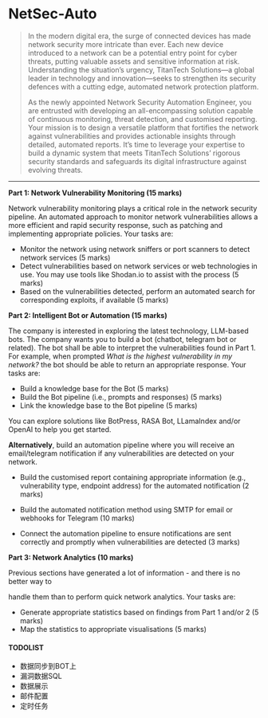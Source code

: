 # NetSec-Auto

> In the modern digital era, the surge of connected devices has made network security more intricate than ever. Each new device introduced to a network can be a potential entry point for cyber threats, putting valuable assets and sensitive information at risk. Understanding the situation’s urgency, TitanTech Solutions—a global leader in technology and innovation—seeks to strengthen its security defences with a cutting edge, automated network protection platform.
>
> As the newly appointed Network Security Automation Engineer, you are entrusted with developing an all-encompassing solution capable of continuous monitoring, threat detection, and customised reporting. Your mission is to design a versatile platform that fortifies the network against vulnerabilities and provides actionable insights through detailed, automated reports. It’s time to leverage your expertise to build a dynamic system that meets TitanTech Solutions’ rigorous security standards and safeguards its digital infrastructure against evolving threats.

------



**Part 1: Network Vulnerability Monitoring (15 marks)**

Network vulnerability monitoring plays a critical role in the network security pipeline. An automated approach to monitor network vulnerabilities allows a more efficient and rapid security response, such as patching and implementing appropriate policies. Your tasks are:

* Monitor the network using network sniffers or port scanners to detect network services (5 marks)
* Detect vulnerabilities based on network services or web technologies in use. You may use tools like Shodan.io to assist with the process (5 marks)
*  Based on the vulnerabilities detected, perform an automated search for corresponding exploits, if available (5 marks)



**Part 2: Intelligent Bot or Automation (15 marks)**

The company is interested in exploring the latest technology, LLM-based bots. The company wants you to build a bot (chatbot, telegram bot or related). The bot shall be able to interpret the vulnerabilities found in Part 1. For example, when prompted *What* *is the highest vulnerability in my network?* the bot should be able to return an appropriate response. Your tasks are:

* Build a knowledge base for the Bot (5 marks)
* Build the Bot pipeline (i.e., prompts and responses) (5 marks)
*  Link the knowledge base to the Bot pipeline (5 marks)

You can explore solutions like BotPress, RASA Bot, LLamaIndex and/or OpenAI to help you get started.

**Alternatively**, build an automation pipeline where you will receive an email/telegram notification if any vulnerabilities are detected on your network.

* Build the customised report containing appropriate information (e.g., vulnerability type, endpoint address) for the automated notification (2 marks)

* Build the automated notification method using SMTP for email or webhooks for Telegram (10 marks)

* Connect the automation pipeline to ensure notifications are sent correctly and promptly when vulnerabilities are detected (3 marks)

  

**Part 3: Network Analytics (10 marks)**

Previous sections have generated a lot of information - and there is no better way to 

handle them than to perform quick network analytics. Your tasks are:

* Generate appropriate statistics based on findings from Part 1 and/or 2 (5 marks)
*  Map the statistics to appropriate visualisations (5 marks)





#### TODOLIST

* 数据同步到BOT上
* 漏洞数据SQL
* 数据展示
* 邮件配置
* 定时任务
